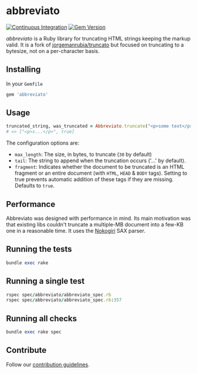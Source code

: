 # abbreviato

[![Continuous Integration](https://github.com/zendesk/abbreviato/actions/workflows/actions.yml/badge.svg)](https://github.com/zendesk/abbreviato/actions/workflows/actions.yml)
[![Gem Version](https://img.shields.io/gem/v/abbreviato.svg)](https://rubygems.org/gems/abbreviato)

*abbreviato* is a Ruby library for truncating HTML strings keeping the markup valid. It is a fork of [jorgemanrubia/truncato](https://github.com/jorgemanrubia/truncato) but focused on truncating to a bytesize, not on a per-character basis.

## Installing

In your `Gemfile`

```ruby
gem 'abbreviato'
```

## Usage

```ruby
truncated_string, was_truncated = Abbreviato.truncate("<p>some text</p>", max_length: 4)
# => ["<p>s...</p>", true]
```

The configuration options are:

* `max_length`: The size, in bytes, to truncate (`30` by default)
* `tail`: The string to append when the truncation occurs ('&hellip;' by default).
* `fragment`: Indicates whether the document to be truncated is an HTML fragment or an entire document (with `HTML`, `HEAD` & `BODY` tags). Setting to true prevents automatic
addition of these tags if they are missing. Defaults to `true`.

## Performance

Abbreviato was designed with performance in mind. Its main motivation was that existing libs couldn't truncate a multiple-MB document into a few-KB one in a reasonable time. It uses the [Nokogiri](http://nokogiri.org/) SAX parser.

## Running the tests

```ruby
bundle exec rake
```

## Running a single test

```ruby
rspec spec/abbreviato/abbreviato_spec.rb
rspec spec/abbreviato/abbreviato_spec.rb:357
```

## Running all checks

```ruby
bundle exec rake spec
```

## Contribute

Follow our [contribution guidelines](CONTRIBUTING.md).
